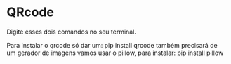 # QRcode

Digite esses dois comandos no seu terminal.

Para instalar o qrcode só dar um: pip install qrcode
também precisará de um gerador de imagens vamos usar o pillow, para instalar: pip install pillow

